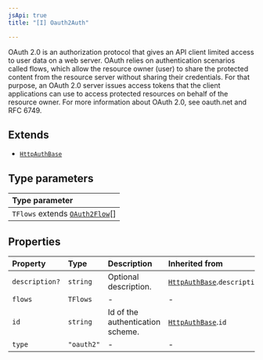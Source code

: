 ```yaml
---
jsApi: true
title: "[I] Oauth2Auth"

---
```

OAuth 2.0 is an authorization protocol that gives an API client limited access to user data on a web server.
OAuth relies on authentication scenarios called flows, which allow the resource owner (user) to share the protected content from the resource server without sharing their credentials.
For that purpose, an OAuth 2.0 server issues access tokens that the client applications can use to access protected resources on behalf of the resource owner.
For more information about OAuth 2.0, see oauth.net and RFC 6749.

## Extends

- [`HttpAuthBase`](HttpAuthBase.md)

## Type parameters

| Type parameter |
| :------ |
| `TFlows` extends [`OAuth2Flow`](../type-aliases/OAuth2Flow.md)[] |

## Properties

| Property | Type | Description | Inherited from |
| :------ | :------ | :------ | :------ |
| `description?` | `string` | Optional description. | [`HttpAuthBase`](HttpAuthBase.md).`description` |
| `flows` | `TFlows` | - | - |
| `id` | `string` | Id of the authentication scheme. | [`HttpAuthBase`](HttpAuthBase.md).`id` |
| `type` | `"oauth2"` | - | - |
